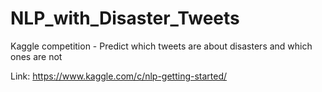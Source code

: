 # NLP_with_Disaster_Tweets
Kaggle competition - Predict which tweets are about disasters and which ones are not

Link: https://www.kaggle.com/c/nlp-getting-started/
